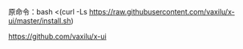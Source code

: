 原命令：bash <(curl -Ls https://raw.githubusercontent.com/vaxilu/x-ui/master/install.sh)

https://github.com/vaxilu/x-ui


